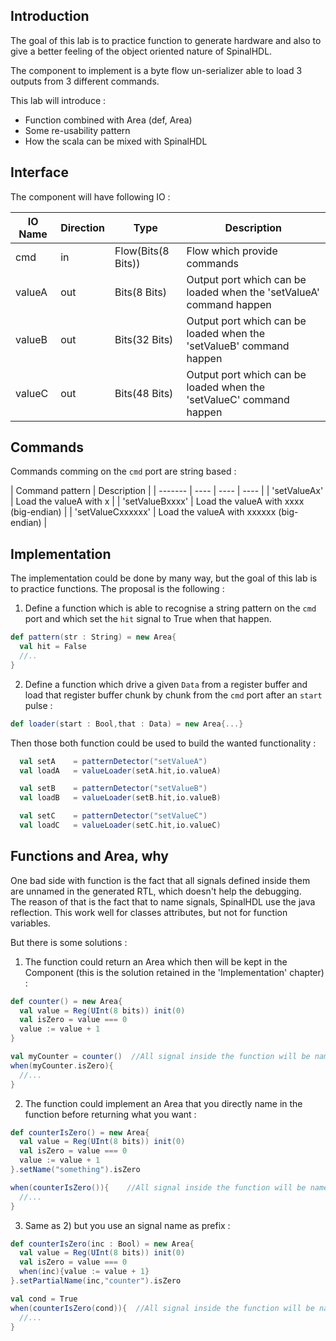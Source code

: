 ## Introduction
The goal of this lab is to practice function to generate hardware and also to give a better feeling of the object oriented nature of SpinalHDL.

The component to implement is a byte flow un-serializer able to load 3 outputs from 3 different commands.

This lab will introduce :
- Function combined with Area (def, Area)
- Some re-usability pattern
- How the scala can be mixed with SpinalHDL

## Interface

The component will have following IO :

| IO Name  | Direction | Type  | Description |
| ------- | ---- | ---- | ---- |
| cmd | in | Flow(Bits(8 Bits)) | Flow which provide commands |
| valueA | out | Bits(8 Bits) | Output port which can be loaded when the 'setValueA' command happen |
| valueB | out | Bits(32 Bits) | Output port which can be loaded when the 'setValueB' command happen |
| valueC | out | Bits(48 Bits) | Output port which can be loaded when the 'setValueC' command happen |


## Commands
Commands comming on the `cmd` port are string based :

| Command pattern | Description |
| ------- | ---- | ---- | ---- |
| 'setValueAx' | Load the valueA with x |
| 'setValueBxxxx' | Load the valueA with xxxx (big-endian) |
| 'setValueCxxxxxx' | Load the valueA with xxxxxx (big-endian) |

## Implementation
The implementation could be done by many way, but the goal of this lab is to practice functions. The proposal is the following :

1) Define a function which is able to recognise a string pattern on the `cmd` port and which set the `hit` signal to True when that happen.

```scala
def pattern(str : String) = new Area{
  val hit = False 
  //..
}
```

2) Define a function which drive a given `Data` from a register buffer and load that register buffer chunk by chunk from the `cmd` port after an `start` pulse :

```scala
def loader(start : Bool,that : Data) = new Area{...}
```

Then those both function could be used to build the wanted functionality :

```scala
  val setA    = patternDetector("setValueA")
  val loadA   = valueLoader(setA.hit,io.valueA)

  val setB    = patternDetector("setValueB")
  val loadB   = valueLoader(setB.hit,io.valueB)

  val setC    = patternDetector("setValueC")
  val loadC   = valueLoader(setC.hit,io.valueC)

```

## Functions and Area, why
One bad side with function is the fact that all signals defined inside them are unnamed in the generated RTL, which doesn't help the debugging.<br>
 The reason of that is the fact that to name signals, SpinalHDL use the java reflection. This work well for classes attributes, but not for function variables.

But there is some solutions : 

1) The function could return an Area which then will be kept in the Component (this is the solution retained in the 'Implementation' chapter) :

```scala
def counter() = new Area{
  val value = Reg(UInt(8 bits)) init(0)
  val isZero = value === 0
  value := value + 1
}

val myCounter = counter()  //All signal inside the function will be named "myCounter_xxx"
when(myCounter.isZero){
  //...
}
```

2) The function could implement an Area that you directly name in the function before returning what you want :

```scala
def counterIsZero() = new Area{
  val value = Reg(UInt(8 bits)) init(0)
  val isZero = value === 0
  value := value + 1
}.setName("something").isZero

when(counterIsZero()){    //All signal inside the function will be named "something_xxx"
  //...
}
```

3) Same as 2) but you use an signal name as prefix :

```scala
def counterIsZero(inc : Bool) = new Area{
  val value = Reg(UInt(8 bits)) init(0)
  val isZero = value === 0
  when(inc){value := value + 1}
}.setPartialName(inc,"counter").isZero

val cond = True
when(counterIsZero(cond)){  //All signal inside the function will be named "cond_counter_xxx"
  //...
}
```